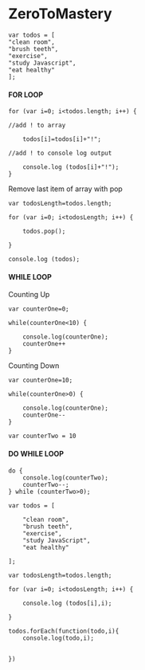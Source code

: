# ZeroToMastery

```
var todos = [
"clean room",
"brush teeth",
"exercise",
"study Javascript",
"eat healthy"
];

```

#### FOR LOOP ####

```
for (var i=0; i<todos.length; i++) {

//add ! to array

	todos[i]=todos[i]+"!";
  
//add ! to console log output

	console.log (todos[i]+"!");
}

```
Remove last item of array with pop
```
var todosLength=todos.length;

for (var i=0; i<todosLength; i++) {

	todos.pop();
	
}

console.log (todos);
```

#### WHILE LOOP ####

Counting Up
```
var counterOne=0;

while(counterOne<10) {

	console.log(counterOne);
	counterOne++
}
```

Counting Down

```
var counterOne=10;

while(counterOne>0) {

	console.log(counterOne);
	counterOne--
}

var counterTwo = 10
```

#### DO WHILE LOOP ####

```
do {
	console.log(counterTwo);
	counterTwo--;
} while (counterTwo>0);

```




```
var todos = [

	"clean room",
	"brush teeth",
	"exercise",
	"study JavaScript",
	"eat healthy"

];

var todosLength=todos.length;

for (var i=0; i<todosLength; i++) {

	console.log (todos[i],i);

}

todos.forEach(function(todo,i){
	console.log(todo,i);


})
	

